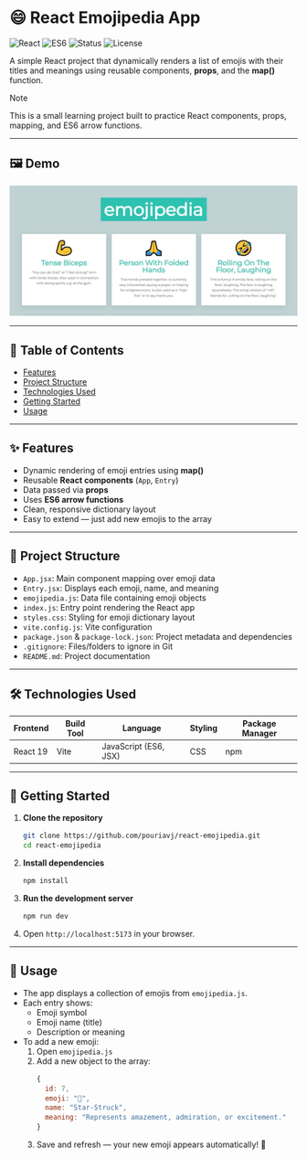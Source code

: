 # 😄 React Emojipedia App

![React](https://img.shields.io/badge/React-19-blue?logo=react)
![ES6](https://img.shields.io/badge/JavaScript-ES6-yellow?logo=javascript)
![Status](https://img.shields.io/badge/Stage-Development-orange)
![License](https://img.shields.io/badge/license-MIT-green)


A simple React project that dynamically renders a list of emojis with their titles and meanings using reusable components, **props**, and the **map()** function.

> [!NOTE]
> This is a small learning project built to practice React components, props, mapping, and ES6 arrow functions.

---

## 🖼️ Demo
<p align="center">
  <img src="emojipedia.jpg" alt="React Emojipedia App Screenshot" />
</p>

---

## 📑 Table of Contents

- [Features](#-features)
- [Project Structure](#-project-structure)
- [Technologies Used](#-technologies-used)
- [Getting Started](#-getting-started)
- [Usage](#-usage)

---

## ✨ Features

- Dynamic rendering of emoji entries using **map()**  
- Reusable **React components** (`App`, `Entry`)  
- Data passed via **props**  
- Uses **ES6 arrow functions**  
- Clean, responsive dictionary layout  
- Easy to extend — just add new emojis to the array  

---

## 🧩 Project Structure

- `App.jsx`: Main component mapping over emoji data  
- `Entry.jsx`: Displays each emoji, name, and meaning  
- `emojipedia.js`: Data file containing emoji objects  
- `index.js`: Entry point rendering the React app  
- `styles.css`: Styling for emoji dictionary layout  
- `vite.config.js`: Vite configuration  
- `package.json` & `package-lock.json`: Project metadata and dependencies  
- `.gitignore`: Files/folders to ignore in Git  
- `README.md`: Project documentation

---

## 🛠️ Technologies Used

| Frontend | Build Tool | Language | Styling | Package Manager |
|-----------|-------------|-----------|-----------|----------------|
| React 19 | Vite | JavaScript (ES6, JSX) | CSS | npm |

---

## 🚀 Getting Started

1. **Clone the repository**
   ```bash
   git clone https://github.com/pouriavj/react-emojipedia.git
   cd react-emojipedia
   ```
2. **Install dependencies**
   ```bash
   npm install

   ```
3. **Run the development server**
   ```bash
   npm run dev

   ```
4. Open `http://localhost:5173` in your browser.

---

## 🧾 Usage

- The app displays a collection of emojis from `emojipedia.js`.  
- Each entry shows:
  - Emoji symbol  
  - Emoji name (title)  
  - Description or meaning  
- To add a new emoji:
  1. Open `emojipedia.js`  
  2. Add a new object to the array:
     ```js
     {
       id: 7,
       emoji: "🤩",
       name: "Star-Struck",
       meaning: "Represents amazement, admiration, or excitement."
     }
     ```
  3. Save and refresh — your new emoji appears automatically! 🎉



